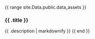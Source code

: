 {{ range site.Data.public.data_assets }}
### {{ .title }}

{{ .description | markdownify }}
{{ end }}
